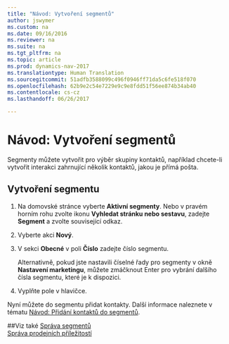 ```yaml
---
title: "Návod: Vytvoření segmentů"
author: jswymer
ms.custom: na
ms.date: 09/16/2016
ms.reviewer: na
ms.suite: na
ms.tgt_pltfrm: na
ms.topic: article
ms.prod: dynamics-nav-2017
ms.translationtype: Human Translation
ms.sourcegitcommit: 51adfb3588099c496f0946ff71da5c6fe518f070
ms.openlocfilehash: 62b9e2c54e7229e9c9e8fdd51f56ee874b34ab40
ms.contentlocale: cs-cz
ms.lasthandoff: 06/26/2017

---
```

# <a name="how-to-create-segments"></a>Návod: Vytvoření segmentů
Segmenty můžete vytvořit pro výběr skupiny kontaktů, například chcete-li vytvořit interakci zahrnující několik kontaktů, jakou je přímá pošta.

## <a name="to-create-a-segment"></a>Vytvoření segmentu
1. Na domovské stránce vyberte **Aktivní segmenty**. Nebo v pravém horním rohu zvolte ikonu **Vyhledat stránku nebo sestavu**, zadejte **Segment** a zvolte související odkaz.
2. Vyberte akci **Nový**.
3. V sekci **Obecné** v poli **Číslo** zadejte číslo segmentu.

    Alternativně, pokud jste nastavili číselné řady pro segmenty v okně **Nastavení marketingu**, můžete zmáčknout Enter pro vybrání dalšího čísla segmentu, které je k dispozici.
4. Vyplňte pole v hlavičce.

Nyní můžete do segmentu přidat kontakty. Další informace naleznete v tématu [Návod: Přidání kontaktů do segmentů](marketing-add-contact-segment.md).

##<a name="see-also"></a>Viz také
[Správa segmentů](marketing-segments.md)  
[Správa prodejních příležitostí](marketing-manage-sales-opportunities.md)  

